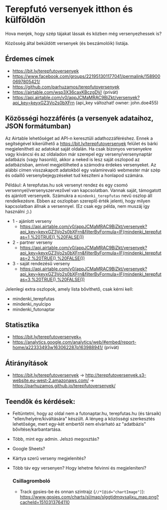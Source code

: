 # Terepfutó versenyek itthon és külföldön

Hova menjek, hogy szép tájakat lássak és közben még versenyezhessek is?

Közösség által beküldött versenyek (és beszámolóik) listája.

## Érdemes címek

* https://bit.ly/terepfutoversenyek
* https://www.facebook.com/groups/221951301177041/permalink/1589000697805421/
* https://github.com/parhuzamos/terepfutoversenyek
* https://airtable.com/wsp3X36caxKBczgDV/ (privát)
* https://api.airtable.com/v0/appJCMaMRAC9BiZkt/versenyek?api_key=keyxGZ3Vo2s0bXFrn (api_key változhat! owner: john.doe455)

## Közösségi hozzáférés (a versenyek adataihoz, JSON formátumban)

Az Airtable lehetőséget ad API-n keresztüli adathozzáféréshez. Ennek a segítségével kikerülhető 
    a https://bit.ly/terepfutoversenyek felület 
    és bárki megjelenítheti az adatokat saját oldalán. Ha csak bizonyos versenyekre vagy kiváncsi és az oldaladon már szerepel
    egy verseny/versenynaptár adatbázis (vagy hasonló), akkor a neked is lesz saját oszlopod az adatbázisban, 
    amivel megjelölheted a számodra érdekes versenyeket. Az alábbi címen visszakapott adatokból egy valamirevaló webmester
    már szép és odaillő versenybejegyzéseket tud készíteni a honlapod számára.

Például: A terepfutas.hu sok versenyt rendez és egy csomó versennyel/versenyszervezővel van kapcsolatban. Vannak saját, 
    támogatott és ajánlott versenyeik. Számukra a `mindenki_terepfutas` nevű oszlop áll rendelkezésre. Ebben az oszlopban
    szereplő érték jelenti, hogy milyen kapcsolatban állnak a versennyel. (Ez csak egy példa, nem muszáj így használni ;).)
    
* 1 - ajánlott verseny 
    * https://api.airtable.com/v0/appJCMaMRAC9BiZkt/versenyek?api_key=keyxGZ3Vo2s0bXFrn&filterByFormula=IF(mindenki_terepfutas=1,%20TRUE(),%20FALSE())
* 2 - partner verseny 
    * https://api.airtable.com/v0/appJCMaMRAC9BiZkt/versenyek?api_key=keyxGZ3Vo2s0bXFrn&filterByFormula=IF(mindenki_terepfutas=2,%20TRUE(),%20FALSE())
* 3 - saját rendezésű verseny 
    * https://api.airtable.com/v0/appJCMaMRAC9BiZkt/versenyek?api_key=keyxGZ3Vo2s0bXFrn&filterByFormula=IF(mindenki_terepfutas=3,%20TRUE(),%20FALSE())

Jelenlegi extra oszlopok, amely lista bővíthető, csak kérni kell:

* mindenki_terepfutas
* mindenki_nyulcipo
* mindenki_futonaptar

## Statisztika

* https://bit.ly/terepfutoversenyek+
* https://analytics.google.com/analytics/web/#embed/report-home/a22333493w163062287p163988941/ (privát)

## Átirányítások

* https://bit.ly/terepfutoversenyek -> http://terepfutoversenyek.s3-website.eu-west-2.amazonaws.com/ -> https://parhuzamos.github.io/terepfutoversenyek/


## Teendők és kérdések:
* Feltüntetni, hogy az oldal nem a futonaptar.hu, terepfutas.hu (és társaik) "ellen/helyére/kiváltására" készült. A lényeg a közösségi szerkesztés lehetősége, mert egy-két embertől nem elvárható az "adatbázis" bővítése/karbantartása.
* Több, mint egy admin. Jelszó megosztás?
* Google Sheets? 
* Kártya szerű verseny megjelenítés?
* Több táv egy versenyen? Hogy lehetne felvinni és megjeleníteni?

    ### Csillagromboló
    
    * Track gpsies-be és onnan szintrajz (```//*[@id="chartImage"]```): https://www.gpsies.com/charts/sl/map/slggtidmqysaljxu_map.png?cacheId=1510313764110
    